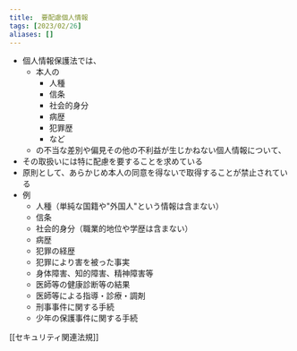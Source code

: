 ```yaml
---
title:  要配慮個人情報
tags: [2023/02/26]
aliases: []
---
```


- 個人情報保護法では、
	- 本人の
		- 人種
		- 信条
		- 社会的身分
		- 病歴
		- 犯罪歴
		- など
	- の不当な差別や偏見その他の不利益が生じかねない個人情報について、
- その取扱いには特に配慮を要することを求めている
- 原則として、あらかじめ本人の同意を得ないで取得することが禁止されている
- 例
	-   人種（単純な国籍や"外国人"という情報は含まない）
	-   信条
	-   社会的身分（職業的地位や学歴は含まない）
	-   病歴
	-   犯罪の経歴
	-   犯罪により害を被った事実
	-   身体障害、知的障害、精神障害等
	-   医師等の健康診断等の結果
	-   医師等による指導・診療・調剤
	-   刑事事件に関する手続
	-   少年の保護事件に関する手続

[[セキュリティ関連法規]]